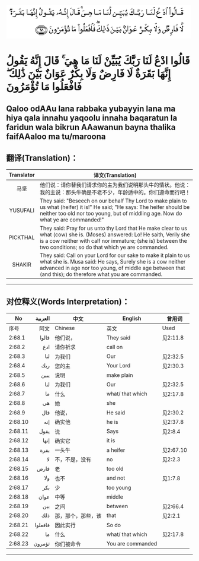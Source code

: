 ![002:068](images/002_068.gif)

#  قَالُوا ادْعُ لَنَا رَبَّكَ يُبَيِّنْ لَنَا مَا هِيَ ۚ قَالَ إِنَّهُ يَقُولُ إِنَّهَا بَقَرَةٌ لَا فَارِضٌ وَلَا بِكْرٌ عَوَانٌ بَيْنَ ذَٰلِكَ ۖ فَافْعَلُوا مَا تُؤْمَرُونَ 

## Qaloo odAAu lana rabbaka yubayyin lana ma hiya qala innahu yaqoolu innaha baqaratun la faridun wala bikrun AAawanun bayna thalika faifAAaloo ma tu/maroona

## 翻译(Translation)：

| Translator | 译文(Translation)                                            |
|:----------:| ------------------------------------------------------------ |
| 马坚       | 他们说：请你替我们请求你的主为我们说明那头牛的情状。他说：我的主说：那头牛确是不老不少，年龄适中的。你们遵命而行吧！ |
| YUSUFALI   | They said: "Beseech on our behalf Thy Lord to make plain to us what (heifer) it is!" He said; "He says: The heifer should be neither too old nor too young, but of middling age. Now do what ye are commanded!" |
| PICKTHAL   | They said: Pray for us unto thy Lord that He make clear to us what (cow) she is. (Moses) answered: Lo! He saith, Verily she is a cow neither with calf nor immature; (she is) between the two conditions; so do that which ye are commanded. |
| SHAKIR     | They said: Call on your Lord for our sake to make it plain to us what she is. Musa said: He says, Surely she is a cow neither advanced in age nor too young, of middle age between that (and this); do therefore what you are commanded. |

---

## 对位释义(Words Interpretation)：

| No      | العربية | 中文               | English           | 曾用词    |
| ------- | ------: | ------------------ | ----------------- | --------- |
| 序号    |    阿文 | Chinese            | 英文              | Used      |
| 2:68.1  |   قالوا | 他们说，           | They said         | 见2:11.8  |
| 2:68.2  |     ادع | 请你祈求           | call on           |           |
| 2:68.3  |     لنا | 为我们             | Our               | 见2:32.5  |
| 2:68.4  |     ربك | 您的主             | Your Lord         | 见2:30.3  |
| 2:68.5  |    يبين | 说明               | make plain        |           |
| 2:68.6  |     لنا | 为我们             | Our               | 见2:32.5  |
| 2:68.7  |      ما | 什么               | what/ that which  | 见2:17.8  |
| 2:68.8  |      هي | 她                 | she               |           |
| 2:68.9  |     قال | 他说，             | He said           | 见2:30.2  |
| 2:68.10 |     إنه | 确实他             | he is             | 见2:37.8  |
| 2:68.11 |    يقول | 说                 | Says              | 见2:8.4   |
| 2:68.12 |    إنها | 确实它             | it is             |           |
| 2:68.13 |    بقرة | 一头牛             | a heifer          | 见2:67.10 |
| 2:68.14 |      لا | 不，不是，没有     | no                | 见2:2.3   |
| 2:68.15 |    فارض | 老                 | too old           |           |
| 2:68.16 |     ولا | 也不               | and not           | 见1:7.8   |
| 2:68.17 |     بكر | 少                 | too young         |           |
| 2:68.18 |    عوان | 中等               | middle            |           |
| 2:68.19 |     بين | 之间               | between           | 见2:66.4  |
| 2:68.20 |     ذلك | 那，那个，那些，该 | that              | 见2:2.1   |
| 2:68.21 | فافعلوا | 因此实行           | So do             |           |
| 2:68.22 |      ما | 什么               | what/ that which  | 见2:17.8  |
| 2:68.23 |  تؤمرون | 你们被命令         | You are commanded |           |

---
